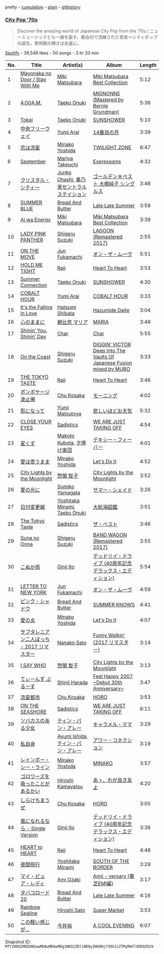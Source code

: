 pretty - [cumulative](/playlists/cumulative/37i9dQZF1DX8zwfXO8sDE6.md) - [plain](/playlists/plain/37i9dQZF1DX8zwfXO8sDE6) - [githistory](https://github.githistory.xyz/mackorone/spotify-playlist-archive/blob/main/playlists/plain/37i9dQZF1DX8zwfXO8sDE6)

### [City Pop '70s](https://open.spotify.com/playlist/37i9dQZF1DX8zwfXO8sDE6)

> Discover the amazing world of Japanese City Pop from the ‘70s./ ニューミュージックとも一線を画す、都会的で洗練された音楽＝シティポップ の誕生。黎明期の輝きは永遠に。

[Spotify](https://open.spotify.com/user/spotify) - 39,549 likes - 50 songs - 3 hr 33 min

| No. | Title | Artist(s) | Album | Length |
|---|---|---|---|---|
| 1 | [Mayonaka no Door / Stay With Me](https://open.spotify.com/track/2BHj31ufdEqVK5CkYDp9mA) | [Miki Matsubara](https://open.spotify.com/artist/4hUmsYcvD8C5zuVSP93jb1) | [Miki Matsubara Best Collection](https://open.spotify.com/album/1ANaxJNBcbOvvycNL4MCL5) | 5:12 |
| 2 | [4:00A.M.](https://open.spotify.com/track/0zoGVO4bQXG8U6ChKwNgeg) | [Taeko Onuki](https://open.spotify.com/artist/5QeCklzEEYSSLWeUxuWeBy) | [MIGNONNE \(Mastered by Bernie Grundman\)](https://open.spotify.com/album/0Y4RPWAZZui6gUL1kwgND6) | 5:36 |
| 3 | [Tokai](https://open.spotify.com/track/1SmwJJ8YVgiXtyE6elhUx1) | [Taeko Onuki](https://open.spotify.com/artist/5QeCklzEEYSSLWeUxuWeBy) | [SUNSHOWER](https://open.spotify.com/album/53YDN7b4vQ5MLMSPcnh9Os) | 5:10 |
| 4 | [中央フリーウェイ](https://open.spotify.com/track/0zqwz1o4l4ltQUxgjyU4oa) | [Yumi Arai](https://open.spotify.com/artist/5W7F9IM2vsR9EDCk5T2Uqz) | [14番目の月](https://open.spotify.com/album/28VkIuu7LxHzMtfxkx4URs) | 3:39 |
| 5 | [恋は流星](https://open.spotify.com/track/2NGWAXh6sisNpVHIAAlME0) | [Minako Yoshida](https://open.spotify.com/artist/5vYmBw71RC0kABACDCq4Zi) | [TWILIGHT ZONE](https://open.spotify.com/album/30f2PMk23fjPP9oBAILqGo) | 6:47 |
| 6 | [September](https://open.spotify.com/track/7BuxfPbJjtI8juuM3h18yA) | [Mariya Takeuchi](https://open.spotify.com/artist/3WwGRA2o4Ux1RRMYaYDh7N) | [Expressions](https://open.spotify.com/album/2idSqgKijGXG5aisjk7Zn1) | 4:32 |
| 7 | [クリスタル・シティー](https://open.spotify.com/track/24yeqyHA3EW35CKpyeE4uR) | [Junko Ohashi](https://open.spotify.com/artist/7rGbODPTIVjzn3CTR6RCzE), [美乃家セントラルステイション](https://open.spotify.com/artist/6zuN0CN7nUe6I5dDXQQLD2) | [ゴールデン☆ベスト 大橋純子 シングルス](https://open.spotify.com/album/7xZbqNj6i60dJENaliMEOR) | 3:46 |
| 8 | [SUMMER BLUE](https://open.spotify.com/track/4Ad4HmvkDvFZ5eYaxQcTKh) | [Bread And Butter](https://open.spotify.com/artist/3OldswvDMARe1uWLYSrdEz) | [Late Late Summer](https://open.spotify.com/album/7mmAMvs6tZsPhgXyDmSYEz) | 3:59 |
| 9 | [Ai wa Energy](https://open.spotify.com/track/0MuZbj977Ud5aqmJXaBgf2) | [Miki Matsubara](https://open.spotify.com/artist/4hUmsYcvD8C5zuVSP93jb1) | [Miki Matsubara Best Collection](https://open.spotify.com/album/1ANaxJNBcbOvvycNL4MCL5) | 3:38 |
| 10 | [LADY PINK PANTHER](https://open.spotify.com/track/4gb4vKwGbqY11UdOMV6nSx) | [Shigeru Suzuki](https://open.spotify.com/artist/4yN4amq8cBHHQ49NzFOO5Z) | [LAGOON \(Remastered 2017\)](https://open.spotify.com/album/1uJBFSrpHi56AWzvBuhU8b) | 2:55 |
| 11 | [ON THE MOVE](https://open.spotify.com/track/4n4x9tHhgUT4BoVhBWMqav) | [Jun Fukamachi](https://open.spotify.com/artist/488oRgvtKkBufay6VMpULR) | [オン・ザ・ムーヴ](https://open.spotify.com/album/4AZTW2PtZazbRpUtt1owwz) | 5:51 |
| 12 | [HOLD ME TIGHT](https://open.spotify.com/track/2DCwFuehgK6wiamF8ZjusQ) | [Raji](https://open.spotify.com/artist/6BIhMqvFyj8nYQrk6EmE0Y) | [Heart To Heart](https://open.spotify.com/album/2cmdWStrRQbd4qLIhn4HJr) | 3:53 |
| 13 | [Summer Connection](https://open.spotify.com/track/7jRBeWs7TvE8N8W4tEk3nb) | [Taeko Onuki](https://open.spotify.com/artist/5QeCklzEEYSSLWeUxuWeBy) | [SUNSHOWER](https://open.spotify.com/album/53YDN7b4vQ5MLMSPcnh9Os) | 4:30 |
| 14 | [COBALT HOUR](https://open.spotify.com/track/0DGvE0SStlcRCcgmNb1WQB) | [Yumi Arai](https://open.spotify.com/artist/5W7F9IM2vsR9EDCk5T2Uqz) | [COBALT HOUR](https://open.spotify.com/album/5q4nqytaxLA99VEVJ6yQRu) | 3:33 |
| 15 | [It's the Falling in Love](https://open.spotify.com/track/051QXVSpUF3jmPni6iUabU) | [Hatsumi Shibata](https://open.spotify.com/artist/2NmZjnTUfF6MFpkHcopO96) | [Hazumide Daite](https://open.spotify.com/album/0lJRWgC32yBLDFbYIXUJK8) | 3:04 |
| 16 | [心のままに](https://open.spotify.com/track/3cFDlM8SZQ1qcjbaJ8hGcH) | [朝比奈 マリア](https://open.spotify.com/artist/0Fo7zlHoM0WX4PP2GbipxM) | [MARIA](https://open.spotify.com/album/6yiuP8vYVD7SmBLDFzP8sm) | 3:49 |
| 17 | [Shinin’ You, Shinin’ Day](https://open.spotify.com/track/4PW7Cq7lNMIrEnojsB0jHC) | [Char](https://open.spotify.com/artist/6M4HwfIjf33RNtOjq3pIzf) | [Char](https://open.spotify.com/album/1YwI8GobyuUmdxaOLIODKp) | 5:55 |
| 18 | [On the Coast](https://open.spotify.com/track/4pov7Yi9sESxayxoAZlUrD) | [Shigeru Suzuki](https://open.spotify.com/artist/4yN4amq8cBHHQ49NzFOO5Z) | [DIGGIN’ VICTOR Deep Into The Vaults Of Japanese Fusion mixed by MURO](https://open.spotify.com/album/1DHXpY4vTHmeViIke3DukQ) | 3:33 |
| 19 | [THE TOKYO TASTE](https://open.spotify.com/track/4VtaiiprEhrb0OuDoAH8vm) | [Raji](https://open.spotify.com/artist/6BIhMqvFyj8nYQrk6EmE0Y) | [Heart To Heart](https://open.spotify.com/album/2cmdWStrRQbd4qLIhn4HJr) | 3:46 |
| 20 | [ボンボヤージ波止場](https://open.spotify.com/track/2GzdAmcK3Kq3MnCkahwqWa) | [Chu Kosaka](https://open.spotify.com/artist/4czBLtKKNzTc6E4cXDYJuA) | [モーニング](https://open.spotify.com/album/5NFbf4KyFXu6bKjzBFnHBZ) | 4:02 |
| 21 | [影になって](https://open.spotify.com/track/2iGrc21d7bfvLAdlNeNerI) | [Yumi Matsutoya](https://open.spotify.com/artist/1LQQtqc1vQ1neUgZrjYlEU) | [悲しいほどお天気](https://open.spotify.com/album/4vw5asIQkxqk9ctov9R55e) | 5:32 |
| 22 | [CLOSE YOUR EYES](https://open.spotify.com/track/5dwr3ShkKRoGoHBbZmyQu0) | [Sadistics](https://open.spotify.com/artist/7Ek66FTad8558ELr5Vr2EW) | [WE ARE JUST TAKING OFF](https://open.spotify.com/album/2SUGtlVqzJ69LDlmDLPbNi) | 4:54 |
| 23 | [星くず](https://open.spotify.com/track/61hZsSHXCRgjhxBl6bKL8Q) | [Makoto Kubota](https://open.spotify.com/artist/5QlBWlYKw2R1O2NUAV6rnA), [夕焼け楽団](https://open.spotify.com/artist/08qtgUVDVKMQq8lOFcRJnH) | [デキシー・フィーバー](https://open.spotify.com/album/5ZSwD45BH7WFK2wmUwvdur) | 4:01 |
| 24 | [愛は思うまま](https://open.spotify.com/track/3wQKgH0pIudkYFo14jXVb0) | [Minako Yoshida](https://open.spotify.com/artist/5vYmBw71RC0kABACDCq4Zi) | [Let's Do It](https://open.spotify.com/album/3XaoPCKp7aRJN8666rx394) | 4:52 |
| 25 | [City Lights by the Moonlight](https://open.spotify.com/track/4oh15qYaAu8aDbUzbmja5J) | [惣領 智子](https://open.spotify.com/artist/69L8hpJ0Tvo0jGRCbX3PNb) | [City Lights by the Moonlight](https://open.spotify.com/album/3T28jNrwSvbhytK59y3cAg) | 3:52 |
| 26 | [夏の光に](https://open.spotify.com/track/0sGnR5jtx82QP9kJdkLQUr) | [Sumiko Yamagata](https://open.spotify.com/artist/4JG1gQtoe53W8X9W3OAk5C) | [サマー・シェイド](https://open.spotify.com/album/6FFjNNrnEQHDMkQtOG1Oyn) | 3:26 |
| 27 | [日付変更線](https://open.spotify.com/track/4b0inPorpxAXDgUjzkLl8M) | [Yoshitaka Minami](https://open.spotify.com/artist/5dS698oTdel4MldPvYoj7p), [Taeko Onuki](https://open.spotify.com/artist/5QeCklzEEYSSLWeUxuWeBy) | [大航海図鑑](https://open.spotify.com/album/78oK5eysmLdL8kJd40pnls) | 3:51 |
| 28 | [The Tokyo Taste](https://open.spotify.com/track/0YMnEMqd2xGK6FrMl481wX) | [Sadistics](https://open.spotify.com/artist/7Ek66FTad8558ELr5Vr2EW) | [ザ・ベスト](https://open.spotify.com/album/6A34idMpfb5WqzegCtRBWB) | 3:46 |
| 29 | [Suna no Onna](https://open.spotify.com/track/3mBBBGjOaV4OAfJupWuMgc) | [Shigeru Suzuki](https://open.spotify.com/artist/4yN4amq8cBHHQ49NzFOO5Z) | [BAND WAGON \(Remastered 2017\)](https://open.spotify.com/album/50GY6D1DpjaffXS5Av5sXt) | 3:55 |
| 30 | [こぬか雨](https://open.spotify.com/track/17eMW7XloVIo9Z5z4h02I0) | [Ginji Ito](https://open.spotify.com/artist/5bYp8QsjOW6NAkb9FQCjjY) | [デッドリイ・ドライブ \(40周年記念デラックス・エディション\)](https://open.spotify.com/album/6Ws4QGER5BggUtDGS7q9SZ) | 5:54 |
| 31 | [LETTER TO NEW YORK](https://open.spotify.com/track/7zCIXu0Ekri6cVDEzbFysM) | [Jun Fukamachi](https://open.spotify.com/artist/488oRgvtKkBufay6VMpULR) | [オン・ザ・ムーヴ](https://open.spotify.com/album/4AZTW2PtZazbRpUtt1owwz) | 4:59 |
| 32 | [ピンク・シャドウ](https://open.spotify.com/track/1lnWb1e7XWFBnwiKmBq9ZS) | [Bread And Butter](https://open.spotify.com/artist/3OldswvDMARe1uWLYSrdEz) | [SUMMER KNOWS](https://open.spotify.com/album/2gjQ3FxHHiYyjzn634Si1c) | 4:41 |
| 33 | [愛の炎](https://open.spotify.com/track/6ZrnDMPu4wRgRLgmYzoL1c) | [Minako Yoshida](https://open.spotify.com/artist/5vYmBw71RC0kABACDCq4Zi) | [Let's Do It](https://open.spotify.com/album/3XaoPCKp7aRJN8666rx394) | 4:07 |
| 34 | [サブタレニアン二人ぼっち \- 2017 リマスター](https://open.spotify.com/track/0Bm8KQPVBA4neqiy5mqEiw) | [Nanako Sato](https://open.spotify.com/artist/3X1YtMHFPYXcwtGo4VKT33) | [Funny Walkin' \(2017 リマスター\)](https://open.spotify.com/album/1Kzw7ST2rFIQ2CRwvPINkV) | 3:14 |
| 35 | [I SAY WHO](https://open.spotify.com/track/1Ehd4X1eWAm2IP43xqPV2x) | [惣領 智子](https://open.spotify.com/artist/69L8hpJ0Tvo0jGRCbX3PNb) | [City Lights by the Moonlight](https://open.spotify.com/album/3T28jNrwSvbhytK59y3cAg) | 3:13 |
| 36 | [てぃーんず ぶるーす](https://open.spotify.com/track/2yz2pO5xGSfOetZUX8y6u7) | [Shinji Harada](https://open.spotify.com/artist/5Lo7ke2VQqfAyNhWGBg2t1) | [Feel Happy 2007 \~Debut 30th Anniversary\~](https://open.spotify.com/album/6bGCv2abpf9hLDrHrZ7wzB) | 3:47 |
| 37 | [流星都市](https://open.spotify.com/track/4FR0ZqOwoQY6FG7AjKPiJ7) | [Chu Kosaka](https://open.spotify.com/artist/4czBLtKKNzTc6E4cXDYJuA) | [HORO](https://open.spotify.com/album/0ccEpDpYPXeXtjaI2UKNd4) | 3:53 |
| 38 | [ON THE SEASHORE](https://open.spotify.com/track/17Zqy3ZiZLPDO11OcfoS1b) | [Sadistics](https://open.spotify.com/artist/7Ek66FTad8558ELr5Vr2EW) | [WE ARE JUST TAKING OFF](https://open.spotify.com/album/2SUGtlVqzJ69LDlmDLPbNi) | 6:11 |
| 39 | [ソバカスのある少女](https://open.spotify.com/track/76ZN3sUxFdm1DS4HWmR0Tx) | [ティン・パン・アレー](https://open.spotify.com/artist/1hpng1qlmNyaCQZLdZpbfQ) | [キャラメル・ママ](https://open.spotify.com/album/5Spc2oCDj38mKA33NpsfzG) | 3:29 |
| 40 | [私自身](https://open.spotify.com/track/7iyfmOUN6wBobBPXVRdWvR) | [Ayumi Ishida](https://open.spotify.com/artist/3rLmQHQ3X5rCN55IhqPFnX), [ティン・パン・アレー](https://open.spotify.com/artist/1hpng1qlmNyaCQZLdZpbfQ) | [アワー・コネクション](https://open.spotify.com/album/6bSYfNaRLzYBsmHDBwHjM1) | 3:19 |
| 41 | [レインボー・シー・ライン](https://open.spotify.com/track/3o5gsI6dHV01KzGQrFzp9d) | [Minako Yoshida](https://open.spotify.com/artist/5vYmBw71RC0kABACDCq4Zi) | [MINAKO](https://open.spotify.com/album/2c8zqoBf7oFJWKFqSbEjn8) | 3:57 |
| 42 | [ゴロワーズを吸ったことがあるかい](https://open.spotify.com/track/1UOeZZUegiI3Lf0OOa5Unv) | [Hiroshi Kamayatsu](https://open.spotify.com/artist/6Dzf0hRDXsjgxvmeh0dXO7) | [あゝ、わが良き友よ](https://open.spotify.com/album/0Cm3cc9blGGjNw1P4QDA4X) | 4:20 |
| 43 | [しらけちまうぜ](https://open.spotify.com/track/37Yy2JCzIA5t7Avs8j56Dh) | [Chu Kosaka](https://open.spotify.com/artist/4czBLtKKNzTc6E4cXDYJuA) | [HORO](https://open.spotify.com/album/0ccEpDpYPXeXtjaI2UKNd4) | 3:05 |
| 44 | [風になれるなら \- Single Version](https://open.spotify.com/track/6nk9e6hnN2pGJocWoWgE7f) | [Ginji Ito](https://open.spotify.com/artist/5bYp8QsjOW6NAkb9FQCjjY) | [デッドリイ・ドライブ \(40周年記念デラックス・エディション\)](https://open.spotify.com/album/6Ws4QGER5BggUtDGS7q9SZ) | 3:36 |
| 45 | [HEART to HEART](https://open.spotify.com/track/7dWNiL1K3nzwGG2kwDK5KD) | [Raji](https://open.spotify.com/artist/6BIhMqvFyj8nYQrk6EmE0Y) | [Heart To Heart](https://open.spotify.com/album/2cmdWStrRQbd4qLIhn4HJr) | 4:48 |
| 46 | [夜間飛行](https://open.spotify.com/track/0nJSH4TfCIFtIzVhpTAQ9T) | [Yoshitaka Minami](https://open.spotify.com/artist/5dS698oTdel4MldPvYoj7p) | [SOUTH OF THE BORDER](https://open.spotify.com/album/7c23gn3fBcWYojzvB5wBp1) | 3:29 |
| 47 | [マイ・ピュア・レディ](https://open.spotify.com/track/3Aq7x3kFdJQJMFk22k16WF) | [Ami Ozaki](https://open.spotify.com/artist/0BPn2k0BoBN6XceavMVCTj) | [Amii \- versary \(東芝EMI編\)](https://open.spotify.com/album/3qdqOLfYO9ghyK6oeDntJg) | 3:17 |
| 48 | [タバコロード 20](https://open.spotify.com/track/4RElLCLpSglu5Q3GmoSEMY) | [Bread And Butter](https://open.spotify.com/artist/3OldswvDMARe1uWLYSrdEz) | [Late Late Summer](https://open.spotify.com/album/7mmAMvs6tZsPhgXyDmSYEz) | 4:16 |
| 49 | [Rainbow Sealine](https://open.spotify.com/track/3NQ3e5j7qcscVxKsUQlfOs) | [Hiroshi Sato](https://open.spotify.com/artist/71uGKB11tJQ1uuLLppcHDj) | [Super Market](https://open.spotify.com/album/3z7LiLRgCg1W4E6Me7IJVV) | 3:53 |
| 50 | [この軽い感じが…](https://open.spotify.com/track/2xVHIeH1pLMuaxpeh0p8HE) | [今井裕](https://open.spotify.com/artist/59WiVENvpz9lEcEZN5MzyF) | [A COOL EVENING](https://open.spotify.com/album/3KKRt1QoS69x2mTuuY24l3) | 6:07 |

Snapshot ID: `MTY2ODU2MDE0NSwwMDAwMDAwMDg1NDQ1ZDliNDQyZWU0NjY3OGJiZTMyMmFlODE0ZGVk`
